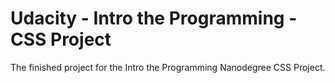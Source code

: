 # Udacity -  Intro the Programming - CSS Project

The finished project for the Intro the Programming Nanodegree CSS Project.
